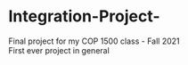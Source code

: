 # Integration-Project-
Final project for my COP 1500 class - Fall 2021 <br>
First ever project in general
